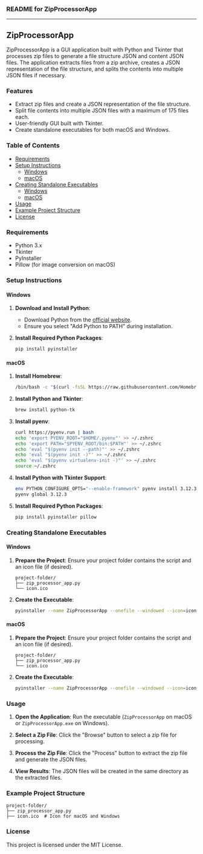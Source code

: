 ### README for ZipProcessorApp

---

## ZipProcessorApp

ZipProcessorApp is a GUI application built with Python and Tkinter that processes zip files to generate a file structure JSON and content JSON files. The application extracts files from a zip archive, creates a JSON representation of the file structure, and splits the contents into multiple JSON files if necessary.

### Features
- Extract zip files and create a JSON representation of the file structure.
- Split file contents into multiple JSON files with a maximum of 175 files each.
- User-friendly GUI built with Tkinter.
- Create standalone executables for both macOS and Windows.

### Table of Contents
- [Requirements](#requirements)
- [Setup Instructions](#setup-instructions)
  - [Windows](#windows)
  - [macOS](#macos)
- [Creating Standalone Executables](#creating-standalone-executables)
  - [Windows](#creating-standalone-executables-windows)
  - [macOS](#creating-standalone-executables-macos)
- [Usage](#usage)
- [Example Project Structure](#example-project-structure)
- [License](#license)

### Requirements
- Python 3.x
- Tkinter
- PyInstaller
- Pillow (for image conversion on macOS)

### Setup Instructions

#### Windows

1. **Download and Install Python**:
   - Download Python from the [official website](https://www.python.org/downloads/).
   - Ensure you select "Add Python to PATH" during installation.

2. **Install Required Python Packages**:
   ```sh
   pip install pyinstaller
   ```

#### macOS

1. **Install Homebrew**:
   ```sh
   /bin/bash -c "$(curl -fsSL https://raw.githubusercontent.com/Homebrew/install/HEAD/install.sh)"
   ```

2. **Install Python and Tkinter**:
   ```sh
   brew install python-tk
   ```

3. **Install pyenv**:
   ```sh
   curl https://pyenv.run | bash
   echo 'export PYENV_ROOT="$HOME/.pyenv"' >> ~/.zshrc
   echo 'export PATH="$PYENV_ROOT/bin:$PATH"' >> ~/.zshrc
   echo 'eval "$(pyenv init --path)"' >> ~/.zshrc
   echo 'eval "$(pyenv init -)"' >> ~/.zshrc
   echo 'eval "$(pyenv virtualenv-init -)"' >> ~/.zshrc
   source ~/.zshrc
   ```

4. **Install Python with Tkinter Support**:
   ```sh
   env PYTHON_CONFIGURE_OPTS="--enable-framework" pyenv install 3.12.3
   pyenv global 3.12.3
   ```

5. **Install Required Python Packages**:
   ```sh
   pip install pyinstaller pillow
   ```

### Creating Standalone Executables

#### Windows

1. **Prepare the Project**:
   Ensure your project folder contains the script and an icon file (if desired).
   ```
   project-folder/
   ├── zip_processor_app.py
   └── icon.ico
   ```

2. **Create the Executable**:
   ```sh
   pyinstaller --name ZipProcessorApp --onefile --windowed --icon=icon.ico zip_processor_app.py
   ```

#### macOS

1. **Prepare the Project**:
   Ensure your project folder contains the script and an icon file (if desired).
   ```
   project-folder/
   ├── zip_processor_app.py
   └── icon.ico
   ```

2. **Create the Executable**:
   ```sh
   pyinstaller --name ZipProcessorApp --onefile --windowed --icon=icon.ico zip_processor_app.py
   ```

### Usage

1. **Open the Application**:
   Run the executable (`ZipProcessorApp` on macOS or `ZipProcessorApp.exe` on Windows).

2. **Select a Zip File**:
   Click the "Browse" button to select a zip file for processing.

3. **Process the Zip File**:
   Click the "Process" button to extract the zip file and generate the JSON files.

4. **View Results**:
   The JSON files will be created in the same directory as the extracted files.

### Example Project Structure

```
project-folder/
├── zip_processor_app.py
├── icon.ico  # Icon for macOS and Windows
```

### License
This project is licensed under the MIT License.